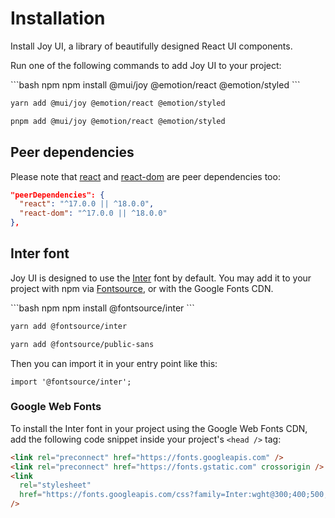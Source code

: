 # Installation

<p class="description">Install Joy UI, a library of beautifully designed React UI components.</p>

Run one of the following commands to add Joy UI to your project:

<codeblock storageKey="package-manager">
```bash npm
npm install @mui/joy @emotion/react @emotion/styled
```

```bash yarn
yarn add @mui/joy @emotion/react @emotion/styled
```

```bash pnpm
pnpm add @mui/joy @emotion/react @emotion/styled
```

</codeblock>

## Peer dependencies

<!-- #react-peer-version -->

Please note that [react](https://www.npmjs.com/package/react) and [react-dom](https://www.npmjs.com/package/react-dom) are peer dependencies too:

```json
"peerDependencies": {
  "react": "^17.0.0 || ^18.0.0",
  "react-dom": "^17.0.0 || ^18.0.0"
},
```

## Inter font

Joy UI is designed to use the [Inter](https://fonts.google.com/specimen/Inter)
font by default.
You may add it to your project with npm via [Fontsource](https://fontsource.org/), or with the Google Fonts CDN.

<codeblock storageKey="package-manager">
```bash npm
npm install @fontsource/inter
```

```bash yarn
yarn add @fontsource/inter
```

```bash pnpm
yarn add @fontsource/public-sans
```

</codeblock>

Then you can import it in your entry point like this:

```tsx
import '@fontsource/inter';
```

### Google Web Fonts

To install the Inter font in your project using the Google Web Fonts CDN, add the following code snippet inside your project's `<head />` tag:

```html
<link rel="preconnect" href="https://fonts.googleapis.com" />
<link rel="preconnect" href="https://fonts.gstatic.com" crossorigin />
<link
  rel="stylesheet"
  href="https://fonts.googleapis.com/css?family=Inter:wght@300;400;500;600;700&display=swap"
/>
```

